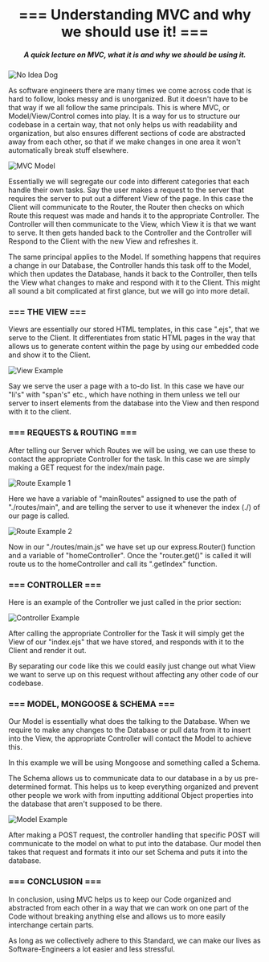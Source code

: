 <h1 align="center">=== Understanding MVC and why we should use it! ===</h1>
<h5 align="center">A quick lecture on MVC, what it is and why we should be using it.</h5>

![No Idea Dog](https://i.imgflip.com/6rjt27.jpg)

<p>As software engineers there are many times we come across code that is hard to follow, looks messy and is unorganized. But it doesn't have to be that way if we 
all 
follow the same principals. This is where MVC, or Model/View/Control comes into play.
It is a way for us to structure our codebase in a certain way, that not only helps us with readability and organization, but also ensures different sections of 
code are abstracted away from each other, so that if we make changes in one area it won't automatically break stuff elsewhere. </p>

![MVC Model](https://blog.kakaocdn.net/dn/CZudV/btqQDGrt8eX/B2AWSQvjrtCGrVffTU4F81/img.png)

<p> Essentially we will segregate our code into different categories that each handle their own tasks. Say the user makes a request to the server that requires the 
server to put out a different View of the page. In this case the Client will communicate to the Router, the Router then checks on which Route this request was made and 
hands it to the appropriate Controller. The Controller will then communicate to the View, which View it is that we want to serve. It then gets handed back to the 
Controller and the Controller will Respond to the Client with the new View and refreshes it. </p>
<p> The same principal applies to the Model. If something happens that requires a change in our Database, the Controller hands this task off to the Model, which then 
updates the Database, hands it back to the Controller, then tells the View what changes to make and respond with it to the Client.
This might all sound a bit complicated at first glance, but we will go into more detail. </p>

<h3 align="left">=== THE VIEW ===</h3>

<p> Views are essentially our stored HTML templates, in this case ".ejs", that we serve to the Client. It differentiates from static HTML pages in the way that allows 
us to generate content within the page by using our embedded code and show it to the Client. </p>

![View Example](https://i.gyazo.com/15342e15d3356f1e30b7027915117f63.png)

<p> Say we serve the user a page with a to-do list. In this case we have our "li's" with "span's" etc., which have nothing in them unless we tell our server to insert 
elements from the database into the View and then respond with it to the client. </p>

<h3 align="left">=== REQUESTS & ROUTING ===</h3>

<p> After telling our Server which Routes we will be using, we can use these to contact the appropriate Controller for the task.
In this case we are simply making a GET request for the index/main page. </p>

![Route Example 1](https://i.gyazo.com/5e8a78dff453fc3b7f304c8499a2e9b8.png)

<p> Here we have a variable of "mainRoutes" assigned to use the path of "./routes/main", and are telling the server to use it whenever the index (./) of our page is 
called. </p>

![Route Example 2](https://i.gyazo.com/03891b89df40ed4cb4f422e8d4ee8d4f.png)

<p> Now in our "./routes/main.js" we have set up our express.Router() function and a variable of "homeController". 
Once the "router.get()" is called it will route us to the homeController and call its ".getIndex" function. </p>

<h3 align="left">=== CONTROLLER ===</h3>

<span>Here is an example of the Controller we just called in the prior section:</span>

![Controller Example](https://i.gyazo.com/36a410bdff8e387f2043ddf68e62c535.png)

<p> After calling the appropriate Controller for the Task it will simply get the View of our "index.ejs" that we have stored, and responds with it to the Client and  render it out. </p>
<p> By separating our code like this we could easily just change out what View we want to serve up on this request without affecting any other code of our codebase. </p>

<h3 align="left">=== MODEL, MONGOOSE & SCHEMA ===</h3>

<p>Our Model is essentially what does the talking to the Database. When we require to make any changes to the Database or pull data from it to insert into the View, 
the appropriate Controller will contact the Model to achieve this.</p>
<p> In this example we will be using Mongoose and something called a Schema. </p>
<p> The Schema allows us to communicate data to our database in a by us pre-determined format. This helps us to keep everything organized and prevent other people we 
work with from inputting additional Object properties into the database that aren't supposed to be there. </p>

![Model Example](https://i.gyazo.com/e2f18f370c55afc5828b7d781abc14d3.png)

<p> After making a POST request, the controller handling that specific POST will communicate to the model on what to put into the database. Our model then takes that 
request and formats it into our set Schema and puts it into the database. </p>

<h3 align="left">=== CONCLUSION ===</h3>
<p> In conclusion, using MVC helps us to keep our Code organized and abstracted from each other in a way that we can work on one part of the Code without breaking 
anything else and allows us to more easily interchange certain parts. </p>
<p> As long as we collectively adhere to this Standard, we can make our lives as Software-Engineers a lot easier and less stressful. </p>
